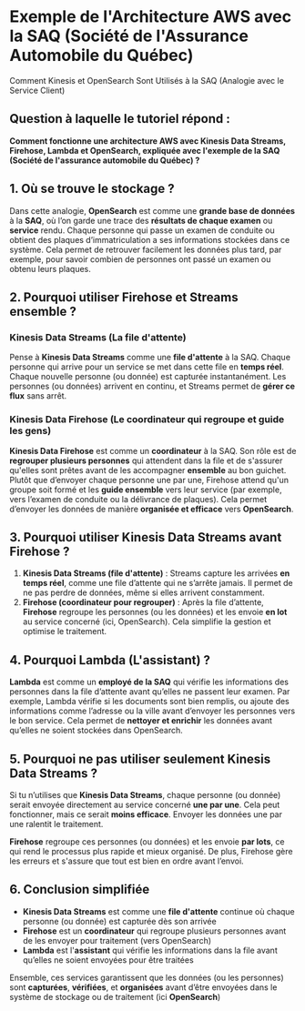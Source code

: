 # Exemple de l'Architecture AWS avec la SAQ (Société de l'Assurance Automobile du Québec)  
Comment Kinesis et OpenSearch Sont Utilisés à la SAQ (Analogie avec le Service Client)

## Question à laquelle le tutoriel répond :

**Comment fonctionne une architecture AWS avec Kinesis Data Streams, Firehose, Lambda et OpenSearch, expliquée avec l'exemple de la SAQ (Société de l'assurance automobile du Québec) ?**

## 1. Où se trouve le stockage ?  

Dans cette analogie, **OpenSearch** est comme une **grande base de données** à la **SAQ**, où l’on garde une trace des **résultats de chaque examen** ou **service** rendu. Chaque personne qui passe un examen de conduite ou obtient des plaques d’immatriculation a ses informations stockées dans ce système. Cela permet de retrouver facilement les données plus tard, par exemple, pour savoir combien de personnes ont passé un examen ou obtenu leurs plaques.

## 2. Pourquoi utiliser Firehose et Streams ensemble ?

### Kinesis Data Streams (La file d'attente)  
Pense à **Kinesis Data Streams** comme une **file d'attente** à la SAQ. Chaque personne qui arrive pour un service se met dans cette file en **temps réel**. Chaque nouvelle personne (ou donnée) est capturée instantanément. Les personnes (ou données) arrivent en continu, et Streams permet de **gérer ce flux** sans arrêt.

### Kinesis Data Firehose (Le coordinateur qui regroupe et guide les gens)  
**Kinesis Data Firehose** est comme un **coordinateur** à la SAQ. Son rôle est de **regrouper plusieurs personnes** qui attendent dans la file et de s'assurer qu'elles sont prêtes avant de les accompagner **ensemble** au bon guichet. Plutôt que d’envoyer chaque personne une par une, Firehose attend qu'un groupe soit formé et les **guide ensemble** vers leur service (par exemple, vers l’examen de conduite ou la délivrance de plaques). Cela permet d’envoyer les données de manière **organisée et efficace** vers **OpenSearch**.

## 3. Pourquoi utiliser Kinesis Data Streams avant Firehose ?

1. **Kinesis Data Streams (file d'attente)** : Streams capture les arrivées **en temps réel**, comme une file d’attente qui ne s’arrête jamais. Il permet de ne pas perdre de données, même si elles arrivent constamment.  
2. **Firehose (coordinateur pour regrouper)** : Après la file d’attente, **Firehose** regroupe les personnes (ou les données) et les envoie **en lot** au service concerné (ici, OpenSearch). Cela simplifie la gestion et optimise le traitement.

## 4. Pourquoi Lambda (L'assistant) ?  

**Lambda** est comme un **employé de la SAQ** qui vérifie les informations des personnes dans la file d’attente avant qu’elles ne passent leur examen. Par exemple, Lambda vérifie si les documents sont bien remplis, ou ajoute des informations comme l’adresse ou la ville avant d’envoyer les personnes vers le bon service. Cela permet de **nettoyer et enrichir** les données avant qu’elles ne soient stockées dans OpenSearch.

## 5. Pourquoi ne pas utiliser seulement Kinesis Data Streams ?  

Si tu n’utilises que **Kinesis Data Streams**, chaque personne (ou donnée) serait envoyée directement au service concerné **une par une**. Cela peut fonctionner, mais ce serait **moins efficace**. Envoyer les données une par une ralentit le traitement.

**Firehose** regroupe ces personnes (ou données) et les envoie **par lots**, ce qui rend le processus plus rapide et mieux organisé. De plus, Firehose gère les erreurs et s'assure que tout est bien en ordre avant l’envoi.

## 6. Conclusion simplifiée

- **Kinesis Data Streams** est comme une **file d'attente** continue où chaque personne (ou donnée) est capturée dès son arrivée  
- **Firehose** est un **coordinateur** qui regroupe plusieurs personnes avant de les envoyer pour traitement (vers OpenSearch)  
- **Lambda** est l'**assistant** qui vérifie les informations dans la file avant qu’elles ne soient envoyées pour être traitées

Ensemble, ces services garantissent que les données (ou les personnes) sont **capturées**, **vérifiées**, et **organisées** avant d’être envoyées dans le système de stockage ou de traitement (ici **OpenSearch**)
